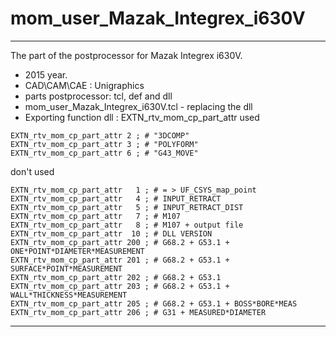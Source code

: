 # mom_user_Mazak_Integrex_i630V

____

The part of the postprocessor for Mazak Integrex i630V.
- 2015 year.
- CAD\CAM\CAE : Unigraphics
- parts postprocessor: tcl, def and dll
- mom_user_Mazak_Integrex_i630V.tcl - replacing the dll
- Exporting function dll : EXTN_rtv_mom_cp_part_attr
used
```
EXTN_rtv_mom_cp_part_attr 2 ; # "3DCOMP"
EXTN_rtv_mom_cp_part_attr 3 ; # "POLYFORM"
EXTN_rtv_mom_cp_part_attr 6 ; # "G43_MOVE"
```
don't used
```
EXTN_rtv_mom_cp_part_attr   1 ; # = > UF_CSYS_map_point
EXTN_rtv_mom_cp_part_attr   4 ; # INPUT_RETRACT
EXTN_rtv_mom_cp_part_attr   5 ; # INPUT_RETRACT_DIST
EXTN_rtv_mom_cp_part_attr   7 ; # M107
EXTN_rtv_mom_cp_part_attr   8 ; # M107 + output file
EXTN_rtv_mom_cp_part_attr  10 ; # DLL VERSION
EXTN_rtv_mom_cp_part_attr 200 ; # G68.2 + G53.1 + ONE*POINT*DIAMETER*MEASUREMENT
EXTN_rtv_mom_cp_part_attr 201 ; # G68.2 + G53.1 + SURFACE*POINT*MEASUREMENT
EXTN_rtv_mom_cp_part_attr 202 ; # G68.2 + G53.1
EXTN_rtv_mom_cp_part_attr 203 ; # G68.2 + G53.1 + WALL*THICKNESS*MEASUREMENT
EXTN_rtv_mom_cp_part_attr 205 ; # G68.2 + G53.1 + BOSS*BORE*MEAS
EXTN_rtv_mom_cp_part_attr 206 ; # G31 + MEASURED*DIAMETER

```
____


